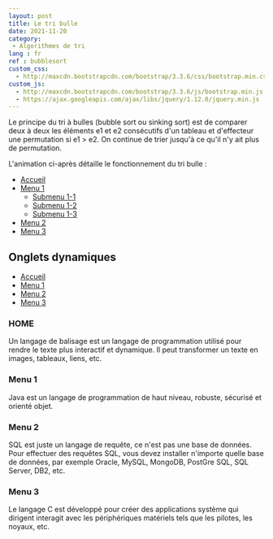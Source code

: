 ```yaml
---
layout: post
title: Le tri bulle
date: 2021-11-20
category: 
 - Algorithmes de tri 
lang : fr
ref : bubblesort
custom_css:
  - http://maxcdn.bootstrapcdn.com/bootstrap/3.3.6/css/bootstrap.min.css
custom_js:
  - http://maxcdn.bootstrapcdn.com/bootstrap/3.3.6/js/bootstrap.min.js
  - https://ajax.googleapis.com/ajax/libs/jquery/1.12.0/jquery.min.js
---
```

Le principe du tri à bulles (bubble sort ou sinking sort) est de comparer deux à deux les éléments e1 et e2 consécutifs d'un tableau et d'effecteur une permutation si e1 > e2. On continue de trier jusqu'à ce qu'il n'y ait plus de permutation.

L'animation ci-après détaille le fonctionnement du tri bulle :

<div class="container">  
  <ul class="nav nav-tabs">  
    <li class="active"><a href="#">Accueil</a></li>  
    <li class="dropdown">  
      <a class="dropdown-toggle" data-toggle="dropdown" href="#">Menu 1 <span class="caret"></span></a>  
      <ul class="dropdown-menu">  
        <li><a href="#">Submenu 1-1</a></li>  
        <li><a href="#">Submenu 1-2</a></li>  
        <li><a href="#">Submenu 1-3</a></li>                          
      </ul>  
    </li>  
    <li><a href="#">Menu 2</a></li>  
    <li><a href="#">Menu 3</a></li>  
  </ul>  
</div>

<div class="container">  
  <h2>Onglets dynamiques</h2>  
  <ul class="nav nav-tabs">  
    <li class="active"><a data-toggle="tab" href="#home">Accueil</a></li>  
    <li><a data-toggle="tab" href="#menu1">Menu 1</a></li>  
    <li><a data-toggle="tab" href="#menu2">Menu 2</a></li>  
    <li><a data-toggle="tab" href="#menu3">Menu 3</a></li>  
  </ul>  
  
  <div class="tab-content">  
    <div id="home" class="tab-pane fade in active">  
      <h3>HOME</h3>  
      <p>Un langage de balisage est un langage de programmation utilisé pour rendre le texte plus
            interactif et dynamique. Il peut transformer un texte en images, tableaux, liens, etc.</p>  
    </div>  
    <div id="menu1" class="tab-pane fade">  
      <h3>Menu 1</h3>  
      <p>Java est un langage de programmation de haut niveau, robuste, sécurisé et orienté objet.</p>  
    </div>  
    <div id="menu2" class="tab-pane fade">  
      <h3>Menu 2</h3>  
      <p>SQL est juste un langage de requête, ce n'est pas une base de données. Pour effectuer des requêtes SQL,
      vous devez installer n'importe quelle base de données, par exemple Oracle, MySQL, MongoDB, PostGre SQL, SQL Server, DB2, etc.</p>  
    </div>  
    <div id="menu3" class="tab-pane fade">  
      <h3>Menu 3</h3>  
      <p>Le langage C est développé pour créer des applications système qui dirigent
       interagit avec les périphériques matériels tels que les pilotes, les noyaux, etc.</p>  
    </div>  
  </div>  
</div>  
